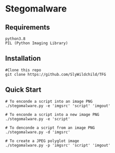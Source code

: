 # Stegomalware

## Requirements
    python3.8
    PIL (Python Imaging Library)

## Installation

    #Clone this repo
    git clone https://github.com/SlyWildchild/TFG

## Quick Start

    # To enconde a script into an image PNG
    ./stegomalware.py -e 'imgsrc' 'script' 'imgout'

    # To enconde a script into a new image PNG
    ./stegomalware.py -e 'script'

    # To denconde a script from an image PNG
    ./stegomalware.py -d 'imgsrc'

    # To create a JPEG polyglot image
    ./stegomalware.py -p 'imgsrc' 'script' 'imgout'
